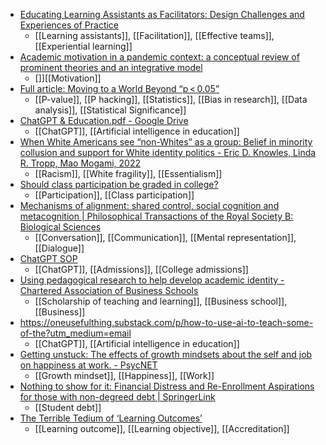 - [Educating Learning Assistants as Facilitators: Design Challenges and Experiences of Practice](https://journals.sagepub.com/doi/full/10.1177/10538259221147010)
	- [[Learning assistants]], [[Facilitation]], [[Effective teams]], [[Experiential learning]]
- [Academic motivation in a pandemic context: a conceptual review of prominent theories and an integrative model](https://www.researchgate.net/publication/357600222_Academic_Motivation_in_a_Pandemic_Context_A_Conceptual_Review_of_Prominent_Theories_and_an_Integrative_Model)
	- []][[Motivation]]
- [Full article: Moving to a World Beyond “p < 0.05”](https://www.tandfonline.com/doi/full/10.1080/00031305.2019.1583913)
	- [[P-value]], [[P hacking]], [[Statistics]], [[Bias in research]], [[Data analysis]], [[Statistical Significance]]
- [ChatGPT & Education.pdf - Google Drive](https://drive.google.com/file/d/1m358jmLKYl-1wk3CQf6pqgGJyEcg6ONk/view)
	- [[ChatGPT]], [[Artificial intelligence in education]]
- [When White Americans see “non-Whites” as a group: Belief in minority collusion and support for White identity politics - Eric D. Knowles, Linda R. Tropp, Mao Mogami, 2022](https://journals.sagepub.com/doi/10.1177/13684302211030009)
	- [[Racism]], [[White fragility]], [[Essentialism]]
- [Should class participation be graded in college?](https://www.insidehighered.com/news/2023/01/04/should-class-participation-be-graded-college)
	- [[Participation]], [[Class participation]]
- [Mechanisms of alignment: shared control, social cognition and metacognition | Philosophical Transactions of the Royal Society B: Biological Sciences](https://royalsocietypublishing.org/doi/10.1098/rstb.2021.0362)
	- [[Conversation]], [[Communication]], [[Mental representation]], [[Dialogue]]
- [ChatGPT SOP](https://docs.google.com/document/d/12QQuBB3GUYdzRALWgYFC8pp0FTfrvEEhkSE1L1IiYGs/mobilebasic)
	- [[ChatGPT]], [[Admissions]], [[College admissions]]
- [Using pedagogical research to help develop academic identity - Chartered Association of Business Schools](https://charteredabs.org/changing-places-using-pedagogical-research-to-aid-practitioner-to-academic-identities/)
	- [[Scholarship of teaching and learning]], [[Business school]], [[Business]]
- https://oneusefulthing.substack.com/p/how-to-use-ai-to-teach-some-of-the?utm_medium=email
	- [[ChatGPT]], [[Artificial intelligence in education]]
- [Getting unstuck: The effects of growth mindsets about the self and job on happiness at work. - PsycNET](https://psycnet.apa.org/doiLanding?doi=10.1037%2Fapl0001021)
	- [[Growth mindset]], [[Happiness]], [[Work]]
- [Nothing to show for it: Financial Distress and Re-Enrollment Aspirations for those with non-degreed debt | SpringerLink](https://link.springer.com/article/10.1007/s11162-022-09695-7)
	- [[Student debt]]
- [The Terrible Tedium of ‘Learning Outcomes’](https://www.chronicle.com/article/the-terrible-tedium-of-learning-outcomes)
	- [[Learning outcome]], [[Learning objective]], [[Accreditation]]